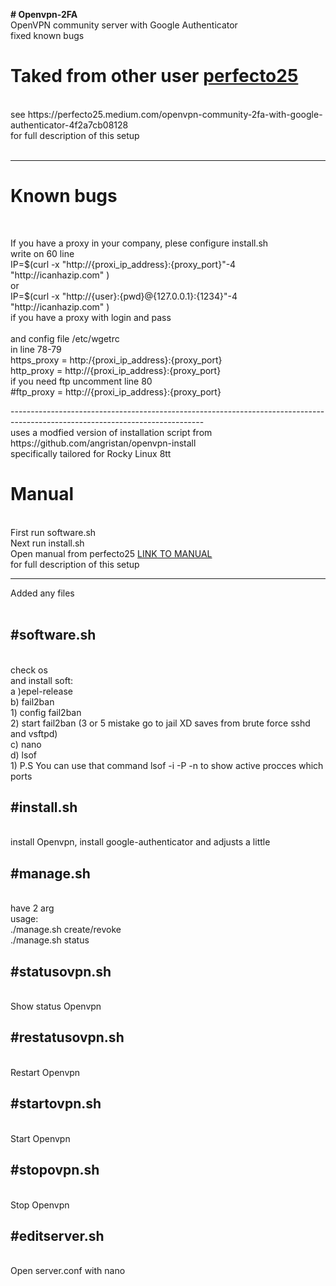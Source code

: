 <strong># Openvpn-2FA</strong></br>
OpenVPN community server with Google Authenticator</br>
fixed known bugs 


<h1 id="custom-id">Taked from other user <a href='https://github.com/perfecto25/openvpn_2fa'>perfecto25</a></h1></br>
see https://perfecto25.medium.com/openvpn-community-2fa-with-google-authenticator-4f2a7cb08128</br>
for full description of this setup</br>
</br>

------------------------------------------------------------------------------------------------------------------------------
<h1>Known bugs</h1></br>
<p> If you have a proxy in your company, plese configure install.sh</br>
write on 60 line</br> 
 IP=$(curl -x "http://{proxi_ip_address}:{proxy_port}"-4 "http://icanhazip.com" )</br>
 or</br>
 IP=$(curl -x "http://{user}:{pwd}@{127.0.0.1}:{1234}"-4 "http://icanhazip.com" )</br>
 if you have a proxy with login and pass </br>
 </br>
and config file /etc/wgetrc</br>
in line 78-79</br>
https_proxy = http:/{proxi_ip_address}:{proxy_port}</br>
http_proxy = http://{proxi_ip_address}:{proxy_port}</br>
if you need ftp uncomment line 80</br>
#ftp_proxy = http://{proxi_ip_address}:{proxy_port}</br>


</p>
------------------------------------------------------------------------------------------------------------------------------

</br>
uses a modfied version of installation script from https://github.com/angristan/openvpn-install</br>
specifically tailored for Rocky Linux 8tt</br>


<h1 id="custom-id"><strong>Manual </strong></h1></br>
 First run software.sh </br>
 Next run install.sh </br>
 Open manual from perfecto25 <a href='https://perfecto25.medium.com/openvpn-community-2fa-with-google-authenticator-4f2a7cb08128'>LINK TO MANUAL</a> </br>
 for full description of this setup </br>
 
------------------------------------------------------------------------------------------------------------------------
 Added any files</br>
 </br>
 <h2><strong>#software.sh</strong></h2></br>
  check os</br>
  and install soft:</br>
    a )epel-release</br>
    b) fail2ban</br>
      1) config fail2ban</br>
      2) start fail2ban (3 or 5 mistake go to jail XD saves from brute force sshd and vsftpd) </br>
    c) nano </br>
    d) lsof </br>
      1) P.S You can use that command  lsof -i -P -n to show active procces which ports </br>
      
 <h2><strong>#install.sh</strong></h2></br>
  install Openvpn, install google-authenticator and adjusts a little</br>
  
 <h2><strong>#manage.sh</strong></h2></br>
  have 2 arg</br>
  usage:</br>
   ./manage.sh create/revoke <username></br>
  ./manage.sh status</br>

 

 <h2><strong>#statusovpn.sh</strong></h2></br>
 Show status Openvpn
 
 <h2><strong>#restatusovpn.sh</strong></h2></br>
 Restart Openvpn

 <h2><strong>#startovpn.sh</strong></h2></br>
 Start Openvpn

 <h2><strong>#stopovpn.sh</strong></h2></br>
 Stop Openvpn

 <h2><strong>#editserver.sh</strong></h2></br>
  Open server.conf with nano 
